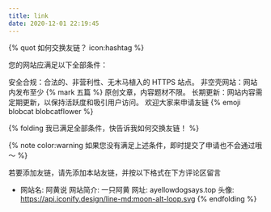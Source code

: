```yaml
---
title: link
date: 2020-12-01 22:19:45
---
```

<div id="qexo-friends"></div>
<link rel="stylesheet" href="https://unpkg.com/qexo-friends/friends.css"/>
<script src="https://registry.npmmirror.com/qexo-static/1.6.0/files/hexo/friends.js"></script>
<script>loadQexoFriends("qexo-friends", "https://manage.ayellowdogsays.top")</script>

{% quot 如何交换友链？ icon:hashtag %}

您的网站应满足以下全部条件：

安全合规：合法的、非营利性、无木马植入的 HTTPS 站点。
非空壳网站：网站内发布至少 {% mark 五篇 %} 原创文章，内容题材不限。
长期更新：网站内容需定期更新，以保持活跃度和吸引用户访问。
欢迎大家来申请友链 {% emoji blobcat blobcatflower %}

{% folding 我已满足全部条件，快告诉我如何交换友链！ %}

{% note color:warning 如果您没有满足上述条件，即时提交了申请也不会通过哦～ %}
<div id="friends-api"></div>
<script src="https://unpkg.com/qexo-friends/friends-api.js"></script>
<script>qexo_friend_api("friends-api","https://manage.ayellowdogsays.top");</script>
若要添加友链，请先添加本站友链，并按以下格式在下方评论区留言

- 网站名: 阿黄说
  网站简介: 一只阿黄
  网址: ayellowdogsays.top
  头像: https://api.iconify.design/line-md:moon-alt-loop.svg
{% endfolding %}
